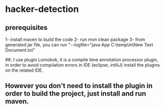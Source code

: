 # hacker-detection

## prerequisites
  1- install maven to build the code
  2- run mvn clean package
  3- from generated jar file, you can run "--logfile="java App C:\temp\in\New Text Document.txt"
  
##, I use plugin Lomobok, it is a compile time annotation processor plugin, in order to avoid compilation errors in IDE (eclipse, intiliJ)
install the plugins on the related IDE.

## However you don't need to install the plugin in order to build the project, just install and run maven.
